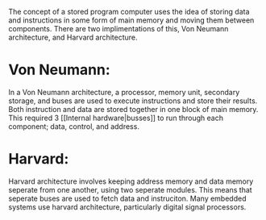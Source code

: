 
The concept of a stored program computer uses the idea of storing data and instructions in some form of main memory and moving them between components. There are two implimentations of this, Von Neumann architecture, and Harvard architecture.

# Von Neumann:

In a Von Neumann architecture, a processor, memory unit, secondary storage, and buses are used to execute instructions and store their results. Both instruction and data are stored together in one block of main memory. This required 3 [[Internal hardware|busses]] to run through each component; data, control, and address.

# Harvard:

Harvard architecture involves keeping address memory and data memory seperate from one another, using two seperate modules. This means that seperate buses are used to fetch data and instruciton. Many embedded systems use harvard architecture, particularly digital signal processors.